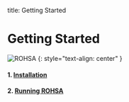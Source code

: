 title: Getting Started

# Getting Started

![ROHSA](|media|/LogoMakr_0dTJ9B.png)
{: style="text-align: center" }

#### 1. [Installation](./install.html)
#### 2. [Running ROHSA](./running.html)
